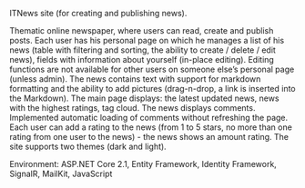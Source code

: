 ITNews site (for creating and publishing news).

Thematic online newspaper, where users can read, create and publish posts. Each user has his personal page on which he manages a list of his news (table with filtering and sorting, the ability to create / delete / edit news), fields with information about yourself (in-place editing). Editing functions are not available for other users on someone else’s personal page (unless admin). The news contains text with support for markdown formatting and the ability to add pictures (drag-n-drop, a link is inserted into the Markdown). The main page displays: the latest updated news, news with the highest ratings, tag cloud. The news displays comments. Implemented automatic loading of comments without refreshing the page.
Each user can add a rating to the news (from 1 to 5 stars, no more than one rating from one user to the news) - the news shows an amount rating. The site supports two themes (dark and light).

Environment: ASP.NET Core 2.1, Entity Framework, Identity Framework, SignalR, MailKit, JavaScript
